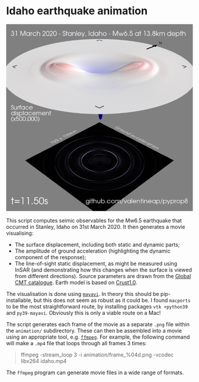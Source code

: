 # Idaho earthquake animation

![](./snapshot.png)

This script computes seimic observables for the Mw6.5 earthquake that occurred in Stanley, Idaho on 31st March 2020. It then generates a movie visualising:
- The surface displacement, including both static and dynamic parts;
- The amplitude of ground acceleration (highlighting the dynamic component of the response);
- The line-of-sight static displacement, as might be measured using InSAR (and demonstrating how this changes when the surface is viewed from different directions).
Source parameters are drawn from the [Global CMT catalogue](https://www.globalcmt.org). Earth model is based on [Crust1.0](https://igppweb.ucsd.edu/~gabi/crust1.html).

The visualisation is done using [`mayavi`](https://pypi.org/project/mayavi/). In theory this should be pip-installable, but this does not seem as robust as it could be. I found `macports` to be the most straightforward route, by installing packages `vtk +python39` and `py39-mayavi`. Obviously this is only a viable route on a Mac!

The script generates each frame of the movie as a separate `.png` file within the `animation/` subdirectory. These can then be assembled into a movie using an appropriate tool, e.g. [`ffmpeg`](https://ffmpeg.org/). For example, the following command will make a `.mp4` file that loops through all frames 3 times:

> ffmpeg  -stream_loop 3 -i animation/frame_%04d.png -vcodec libx264 idaho.mp4

The `ffmpeg` program can generate movie files in a wide range of formats.

